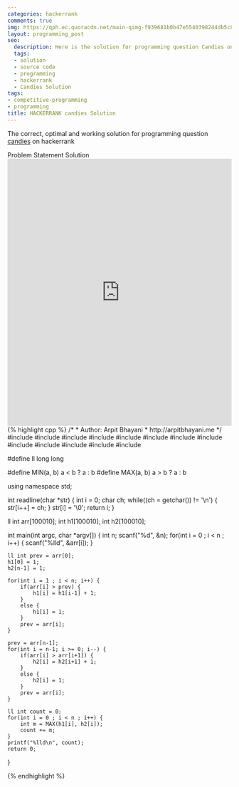 ```yaml
---
categories: hackerrank
comments: true
img: https://qph.ec.quoracdn.net/main-qimg-f939681b0b47e5540398244db5c8966f?convert_to_webp=true
layout: programming_post
seo:
  description: Here is the solution for programming question Candies on hackerrank
  tags:
  - solution
  - source code
  - programming
  - hackerrank
  - Candies Solution
tags:
- competitive-programming
- programming
title: HACKERRANK candies Solution
---
```

The correct, optimal and working solution for programming question [candies](https://www.hackerrank.com/challenges/candies) on hackerrank

<div class="ui secondary pointing large menu">
  <a class="grey item" data-tab="problem-statement">
    Problem Statement
  </a>
  <a class="active item grey" data-tab="solution">
    Solution
  </a>
</div>
<div class="ui bottom attached tab" data-tab="problem-statement">
    <iframe src="https://www.hackerrank.com/challenges/candies" width="100%" height="600px" style="overflow: scroll; border: none;"></iframe>
</div>
<div class="ui bottom attached active tab" data-tab="solution">
{% highlight cpp %}
/*
 *  Author: Arpit Bhayani
 *  http://arpitbhayani.me
 */
#include <cmath>
#include <cstdio>
#include <cstdlib>
#include <climits>
#include <deque>
#include <iostream>
#include <list>
#include <limits>
#include <map>
#include <queue>
#include <set>
#include <stack>
#include <vector>

#define ll long long

#define MIN(a, b) a < b ? a : b
#define MAX(a, b) a > b ? a : b

using namespace std;

int readline(char *str) {
    int i = 0;
    char ch;
    while((ch = getchar()) != '\n') {
        str[i++] = ch;
    }
    str[i] = '\0';
    return i;
}

ll int arr[100010];
int h1[100010];
int h2[100010];

int main(int argc, char *argv[]) {
    int n;
    scanf("%d", &n);
    for(int i = 0 ; i < n ; i++) {
        scanf("%lld", &arr[i]);
    }

    ll int prev = arr[0];
    h1[0] = 1;
    h2[n-1] = 1;

    for(int i = 1 ; i < n; i++) {
        if(arr[i] > prev) {
            h1[i] = h1[i-1] + 1;
        }
        else {
            h1[i] = 1;
        }
        prev = arr[i];
    }

    prev = arr[n-1];
    for(int i = n-1; i >= 0; i--) {
        if(arr[i] > arr[i+1]) {
            h2[i] = h2[i+1] + 1;
        }
        else {
            h2[i] = 1;
        }
        prev = arr[i];
    }

    ll int count = 0;
    for(int i = 0 ; i < n ; i++) {
        int m = MAX(h1[i], h2[i]);
        count += m;
    }
    printf("%lld\n", count);
    return 0;
}

{% endhighlight %}
</div>
